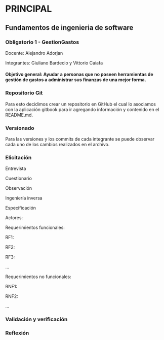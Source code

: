 # PRINCIPAL

## Fundamentos de ingenieria de software

### Obligatorio 1 - GestionGastos

Docente: Alejandro Adorjan

Integrantes: Giuliano Bardecio y Vittorio Caiafa

#### Objetivo general: Ayudar a personas que no poseen herramientas de gestión de gastos a administrar sus finanzas de una mejor forma.

### Repositorio Git

Para esto decidimos crear un repositorio en GitHub el cual lo asociamos con la aplicación gitbook para ir agregando información y contenido en el README.md.

### Versionado

Para las versiones y los commits de cada integrante se puede observar cada uno de los cambios realizados en el archivo.

### Elicitación

Entrevista

Cuestionario

Observación

Ingeniería inversa

Especificación

Actores:

Requerimientos funcionales:

RF1:

RF2:

RF3:

...

Requerimientos no funcionales:

RNF1:

RNF2:

...

### Validación y verificación

### Reflexión

